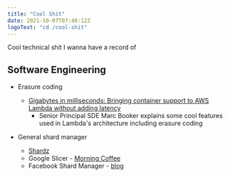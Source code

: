 ```yaml
---
title: "Cool Shit"
date: 2021-10-07T07:40:12Z
logoText: "cd /cool-shit"
---
```


Cool technical shit I wanna have a record of

## Software Engineering

- Erasure coding

  - [Gigabytes in milliseconds: Bringing container support to AWS Lambda without adding latency](https://www.youtube.com/watch?v=A-7j0QlGwFk)
    - Senior Principal SDE Marc Booker explains some cool features used in Lambda's architecture
      including erasure coding

- General shard manager

  - [Shardz](https://rakyll.org/shardz/)
  - Google Slicer -
    [Morning Coffee](https://blog.acolyer.org/2016/12/02/slicer-auto-sharding-for-datacenter-applications/)
  - Facebook Shard Manager -
    [blog](https://engineering.fb.com/2020/08/24/production-engineering/scaling-services-with-shard-manager/)
